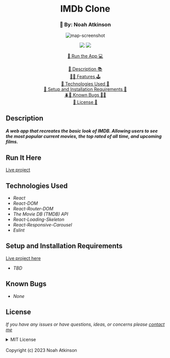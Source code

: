 <h1 align="center">IMDb Clone</h1>
<h3 align="center">
  🎨 By: Noah Atkinson 
</h3>
  <p align="center">
    <div style="text-align:center;">
    <img src="src/assets/IMDB.png" 
         alt="map-screenshot" 
         style="display:inline-block; margin:0 auto; max-width:90%; width:max; height: auto; text-align: center;"
    />
</div>
  </p>
  <p align="center">
    <img src="https://img.shields.io/badge/License-MIT-blue.svg" />
    <img src="https://img.shields.io/badge/Version-1.0.0-blue.svg" />
  </p>
  
  <p align="center">
   <a href="https://imdb-clone-project.vercel.app/">🏃 Run the App 💻</a>
    <br><br>
    <a href="#description">📝 Description 📚</a>
    <br>
    <a href="#features">👨‍💻 Features 🕹️</a>
    <br>
    <a href="#technologies-used">💽 Technologies Used 💾</a>
    <br>
    <a href="#setup-and-installation-requirements">🧰 Setup and Installation Requirements 🔨</a>
    <br>
    <a href="#known-bugs">🪲🐞 Known Bugs 🐛🐜</a>
    <br>
    <a href="#license">🪪 License 🪪</a>
  </p>


## Description
#### _A web app that recreates the basic look of IMDB. Allowing users to see the most popular current movies, the top rated of all time, and upcoming films._

## Run It Here

  [Live project](https://imdb-clone-project.vercel.app/)


## Technologies Used

* _React_
* _React-DOM_
* _React-Router-DOM_
* _The Movie DB (TMDB) API_
* _React-Loading-Skeleton_
* _React-Responsive-Carousel_
* _Eslint_

## Setup and Installation Requirements

  [Live project here](https://imdb-clone-project.vercel.app/)

* _TBD_

## Known Bugs

* _None_

## License

_If you have any issues or have questions, ideas, or concerns please [contact me](mailto:noahatkinson1.1@gmail.com)_

<details>

<summary>MIT License</summary>
<br />
Permission is hereby granted, free of charge, to any person obtaining a copy
of this software and associated documentation files (the "Software"), to deal
in the Software without restriction, including without limitation the rights
to use, copy, modify, merge, publish, distribute, sublicense, and/or sell
copies of the Software, and to permit persons to whom the Software is
furnished to do so, subject to the following conditions:

The above copyright notice and this permission notice shall be included in all
copies or substantial portions of the Software.

THE SOFTWARE IS PROVIDED "AS IS", WITHOUT WARRANTY OF ANY KIND, EXPRESS OR
IMPLIED, INCLUDING BUT NOT LIMITED TO THE WARRANTIES OF MERCHANTABILITY,
FITNESS FOR A PARTICULAR PURPOSE AND NONINFRINGEMENT. IN NO EVENT SHALL THE
AUTHORS OR COPYRIGHT HOLDERS BE LIABLE FOR ANY CLAIM, DAMAGES OR OTHER
LIABILITY, WHETHER IN AN ACTION OF CONTRACT, TORT OR OTHERWISE, ARISING FROM,
OUT OF OR IN CONNECTION WITH THE SOFTWARE OR THE USE OR OTHER DEALINGS IN THE
SOFTWARE.
</details>
<br />
Copyright (c) 2023 Noah Atkinson